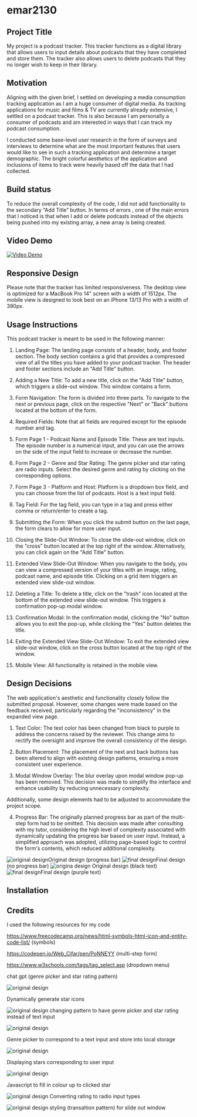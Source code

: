 # emar2130
## Project Title

My project is a podcast tracker. This tracker functions as a digital library that allows users to input details about podcasts that they have completed and store them. The tracker also allows users to delete podcasts that they no longer wish to keep in their library.

## Motivation

Aligning with the given brief, I settled on developing a media consumption tracking application as I am a huge consumer of digital media. As tracking applications for music and films & TV are currently already extensive, I settled on a podcast tracker. This is also because I am personally a consumer of podcasts and am interested in ways that I can track my podcast consumption.

I conducted some base-level user research in the form of surveys and interviews to determine what are the most important features that users would like to see in such a tracking application and determine a target demographic. The bright colorful aesthetics of the application and inclusions of items to track were heavily based off the data that I had collected.

## Build status 

To reduce the overall complexity of the code, I did not add functionality to the secondary “Add Title” button. 
In terms of errors , one of the main errors that I noticed is that when I add or delete podcasts instead of the objects being pushed into my existing array, a new array is being created.

 ## Video Demo 
 [![Video Demo](/public/images/landing%20page%20screenshot.png)](https://vimeo.com/833521748?share=copy)

 ## Responsive Design

Please note that the tracker has limited responsiveness. The desktop view is optimized for a MacBook Pro 14" screen with a width of 1512px. The mobile view is designed to look best on an iPhone 13/13 Pro with a width of 390px.

## Usage Instructions

This podcast tracker is meant to be used in the following manner:

1. Landing Page: The landing page consists of a header, body, and footer section. The body section contains a grid that provides a compressed view of all the titles you have added to your podcast tracker. The header and footer sections include an "Add Title" button.

2. Adding a New Title: To add a new title, click on the "Add Title" button, which triggers a slide-out window. This window contains a form.

3. Form Navigation: The form is divided into three parts. To navigate to the next or previous page, click on the respective "Next" or "Back" buttons located at the bottom of the form.

4. Required Fields: Note that all fields are required except for the episode number and tag.

5.  Form Page 1 - Podcast Name and Episode Title: These are text inputs. The episode number is a numerical input, and you can use the arrows on the side of the input field to increase or decrease the number.

6.  Form Page 2 - Genre and Star Rating: The genre picker and star rating are radio inputs. Select the desired genre and rating by clicking on the corresponding options.

7.  Form Page 3 - Platform and Host: Platform is a dropdown box field, and you can choose from the list of podcasts. Host is a text input field.

8. Tag Field: For the tag field, you can type in a tag and press either comma or return/enter to create a tag.

9. Submitting the Form: When you click the submit button on the last page, the form clears to allow for more user input.

10. Closing the Slide-Out Window: To close the slide-out window, click on the "cross" button located at the top right of the window. Alternatively, you can click again on the "Add Title" button.

11. Extended View Slide-Out Window: When you navigate to the body, you can view a compressed version of your titles with an image, rating, podcast name, and episode title. Clicking on a grid item triggers an extended view slide-out window.

12. Deleting a Title: To delete a title, click on the "trash" icon located at the bottom of the extended view slide-out window. This triggers a confirmation pop-up modal window.

13. Confirmation Modal: In the confirmation modal, clicking the "No" button allows you to exit the pop-up, while clicking the "Yes" button deletes the title.

14. Exiting the Extended View Slide-Out Window: To exit the extended view slide-out window, click on the cross button located at the top right of the window.

15. Mobile View: All functionality is retained in the mobile view.

## Design Decisions

The web application's aesthetic and functionality closely follow the submitted proposal. However, some changes were made based on the feedback received, particularly regarding the "inconsistency" in the expanded view page.

1. Text Color: The text color has been changed from black to purple to address the concerns raised by the reviewer. This change aims to rectify the oversight and improve the overall consistency of the design.

2. Button Placement: The placement of the next and back buttons has been altered to align with existing design patterns, ensuring a more consistent user experience.

3. Modal Window Overlay: The blur overlay upon modal window pop-up has been removed. This decision was made to simplify the interface and enhance usability by reducing unnecessary complexity.

Additionally, some design elements had to be adjusted to accommodate the project scope.

4. Progress Bar: The originally planned progress bar as part of the multi-step form had to be omitted. This decision was made after consulting with my tutor, considering the high level of complexity associated with dynamically updating the progress bar based on user input. Instead, a simplified approach was adopted, utilizing page-based logic to control the form's contents, which reduced additional complexity.

![original design ](public/images/pop-up%20content%20info%20final.png )Original design (progress bar)
![final design](public/images/Final%20design%20(no%20progress%20bar).png)Final design (no progress bar)
![origina design](public/images/more%20info%20final.png ) Original design (black text)
![final design](public/images/Final%20design%20(purple%20text).png )Final design (purple text)

## Installation
## Credits 
I used the following resources for my code 

https://www.freecodecamp.org/news/html-symbols-html-icon-and-entity-code-list/ (symbols)

https://codepen.io/Web_Cifar/pen/PoNNEYY (multi-step form)

https://www.w3schools.com/tags/tag_select.asp (dropdown menu)

chat gpt (genre picker and star rating pattern)

![original design ](public/images/genre%20picker%3A%20star%20rating%203.png)

Dynamically generate star icons

![original design ](public/images/Genre%20picker%20and%20star%20rating%20pattern.png) 
changing pattern to have genre picker and star rating instead of text input

![original design ](public/images/Genre%20picker%20backend.png )

Genre picker to correspond to a text input and store into local storage

![original design ](public/images/genre%20picker%3A%20star%20rating%201.png )

Displaying stars corresponding to user input

![original design ](public/images/js%20for%20star%20rating.png)

Javascript to fill in colour up to clicked star

![original design ](public/images/Star%20rating%20backend.png )
Converting rating to radio input types

![original design ](public/images/Slide%20in%20effect%20styling.png)
styling (transaltion pattern) for slide out window 



